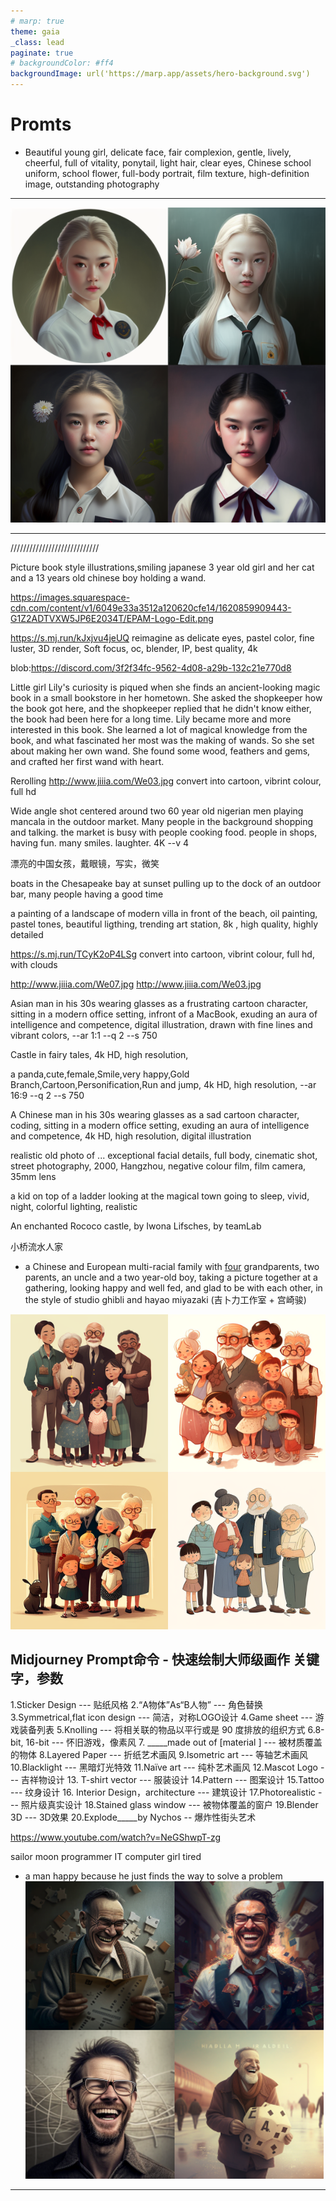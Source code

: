 ```yaml
---
# marp: true
theme: gaia
_class: lead
paginate: true
# backgroundColor: #ff4
backgroundImage: url('https://marp.app/assets/hero-background.svg')
---
```


# Promts
- Beautiful young girl, delicate face, fair complexion, gentle, lively, cheerful, full of vitality, ponytail, light hair, clear eyes, Chinese school uniform, school flower, full-body portrait, film texture, high-definition image, outstanding photography

---
![bg left:100% 100%](ImageGenarate/Beautiful_young_girl_delicate_face_fair_complexion.png)

---

////////////////////////////

Picture book style illustrations,smiling japanese 3 year old girl and her cat and a 13 years old chinese boy holding a wand.

https://images.squarespace-cdn.com/content/v1/6049e33a3512a120620cfe14/1620859909443-G1Z2ADTVXW5JP6E2034T/EPAM-Logo-Edit.png

https://s.mj.run/kJxjvu4jeUQ  reimagine as delicate eyes, pastel color, fine luster, 3D render, Soft focus, oc, blender, IP, best quality, 4k


blob:https://discord.com/3f2f34fc-9562-4d08-a29b-132c21e770d8

Little girl Lily's curiosity is piqued when she finds an ancient-looking magic book in a small bookstore in her hometown. She asked the shopkeeper how the book got here, and the shopkeeper replied that he didn't know either, the book had been here for a long time. Lily became more and more interested in this book. She learned a lot of magical knowledge from the book, and what fascinated her most was the making of wands. So she set about making her own wand. She found some wood, feathers and gems, and crafted her first wand with heart. 

Rerolling http://www.jiiia.com/We03.jpg convert into cartoon, vibrint colour, full hd


Wide angle shot centered around two 60 year old nigerian men playing mancala in the outdoor market. Many people in the background shopping and talking. the market is busy with people cooking food. people in shops, having fun. many smiles. laughter. 4K --v 4 


漂亮的中国女孩，戴眼镜，写实，微笑


boats in the Chesapeake bay at sunset pulling up to the dock of an outdoor bar, many people having a good time


a painting of a landscape of modern villa in front of the beach, oil painting, pastel tones, beautiful ligthing, trending art station, 8k , high quality, highly detailed

https://s.mj.run/TCyK2oP4LSg convert into cartoon, vibrint colour, full hd, with clouds

http://www.jiiia.com/We07.jpg
http://www.jiiia.com/We03.jpg  

Asian man in his 30s wearing glasses as a frustrating cartoon character, sitting in a modern office setting, 
infront of a MacBook,
exuding an aura of intelligence and competence, 
digital illustration, drawn with fine lines and vibrant colors, --ar 1:1 --q 2 --s 750 

Castle in fairy tales, 4k HD, high resolution,


a panda,cute,female,Smile,very happy,Gold Branch,Cartoon,Personification,Run and jump, 4k HD, high resolution, --ar 16:9 --q 2 --s 750

A Chinese man in his 30s wearing glasses as a sad cartoon character, coding, sitting in a modern office setting, exuding an aura of intelligence and competence, 4k HD, high resolution, digital illustration


realistic old photo of ...  exceptional facial details, full body, cinematic shot, street photography, 2000, Hangzhou, negative colour film, film camera, 35mm lens


a kid on top of a ladder looking at the magical town going to sleep, vivid, night, colorful lighting, realistic


An enchanted Rococo castle, by Iwona Lifsches, by teamLab

小桥流水人家

- a Chinese and European multi-racial family with <u>four</u> grandparents, two parents, an uncle and a two year-old boy, taking a picture together at a gathering, looking happy and well fed, and glad to be with each other, in the style of studio ghibli and hayao miyazaki (吉卜力工作室 + 宫崎骏)

![bg left:100% 100%](ImageGenarate/GrahamR_a_Chinese_and_European_multi-racial_family_with_four_gr_39796ecd-c96d-4287-b46d-25a942e80e05.png)

## Midjourney Prompt命令 - 快速绘制大师级画作 关键字，参数

1.Sticker Design --- 贴纸风格
2.“A物体”As“B人物”  --- 角色替换
3.Symmetrical,flat icon design --- 简洁，对称LOGO设计
4.Game sheet --- 游戏装备列表
5.Knolling --- 将相关联的物品以平行或是 90 度排放的组织方式
6.8-bit, 16-bit  --- 怀旧游戏，像素风
7. _____made out of [material ]  --- 被材质覆盖的物体
8.Layered Paper  --- 折纸艺术画风
9.Isometric art  ---  等轴艺术画风
10.Blacklight ---  黑暗灯光特效
11.Naïve art ---  纯朴艺术画风
12.Mascot Logo --- 吉祥物设计
13. T-shirt vector --- 服装设计
14.Pattern --- 图案设计
15.Tattoo --- 纹身设计
16. Interior Design，architecture --- 建筑设计
17.Photorealistic --- 照片级真实设计
18.Stained glass window --- 被物体覆盖的窗户
19.Blender 3D --- 3D效果
20.Explode_____by Nychos -- 爆炸性街头艺术

https://www.youtube.com/watch?v=NeGShwpT-zg


sailor moon programmer IT computer girl tired
 
 


- a man happy because he just finds the way to solve a problem  
![bg left:100% 100%](ImageGenarate/Picture3.png)
---
